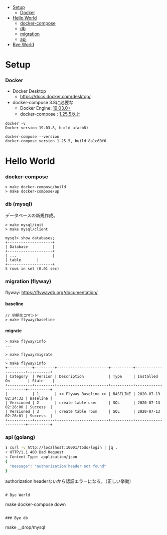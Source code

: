 - [Setup](#setup)
  - [Docker](#docker)
- [Hello World](#hello-world)
  - [docker-compose](#docker-compose)
  - [db](#db-mysql)
  - [migration](#migration-flyway)
  - [api](#api-golang)
- [Bye World](#bye-world)

# Setup

### Docker

- Docker Desktop
  - https://docs.docker.com/desktop/
- docker-compose 3.8に必要な
  - Docker Engine: [19.03.0+](https://docs.docker.com/compose/compose-file/)
  - docker-compose : [1.25.5以上](https://docs.docker.com/compose/release-notes/#1255)

```
docker -v
Docker version 19.03.8, build afacb8)

docker-compose --version
docker-compose version 1.25.5, build 8a1c60f6
```

# Hello World

### docker-compose
```
> make docker-compose/build
> make docker-compose/up
```

### db (mysql)

データベースの新規作成。
```
> make mysql/init
> make mysql/client

mysql> show databases;
+--------------------+
| Database           |
+--------------------+
| ...                |
| table       |
+--------------------+
5 rows in set (0.01 sec)

```

### migration (flyway)

flyway: https://flywaydb.org/documentation/

#### baseline
```
// 初期化コマンド
> make flyway/baseline
```

#### migrate

```
> make flyway/info
...

> make flyway/migrate
...
> make flyway/info
+-----------+---------+-----------------------+----------+---------------------+----------+
| Category  | Version | Description           | Type     | Installed On        | State    |
+-----------+---------+-----------------------+----------+---------------------+----------+
|           | 1       | << Flyway Baseline >> | BASELINE | 2020-07-13 02:24:32 | Baseline |
| Versioned | 2       | create table user     | SQL      | 2020-07-13 02:26:00 | Success  |
| Versioned | 3       | create table room     | SQL      | 2020-07-13 02:26:01 | Success  |
+-----------+---------+-----------------------+----------+---------------------+----------+
```

### api (golang)

```bash
❯ curl -v http://localhost:10001/todo/login | jq .
< HTTP/1.1 400 Bad Request
< Content-Type: application/json
{
  "message": "authorization header not found"
}
```

authorization headerないから認証エラーになる。（正しい挙動)
```

# Bye World
```
make docker-compose down
```

### Bye db
```
make __drop/mysql
```
